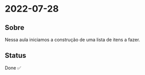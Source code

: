 # 2022-07-28

## Sobre

Nessa aula iniciamos a construção de uma lista de itens a fazer.

## Status

Done ✅

